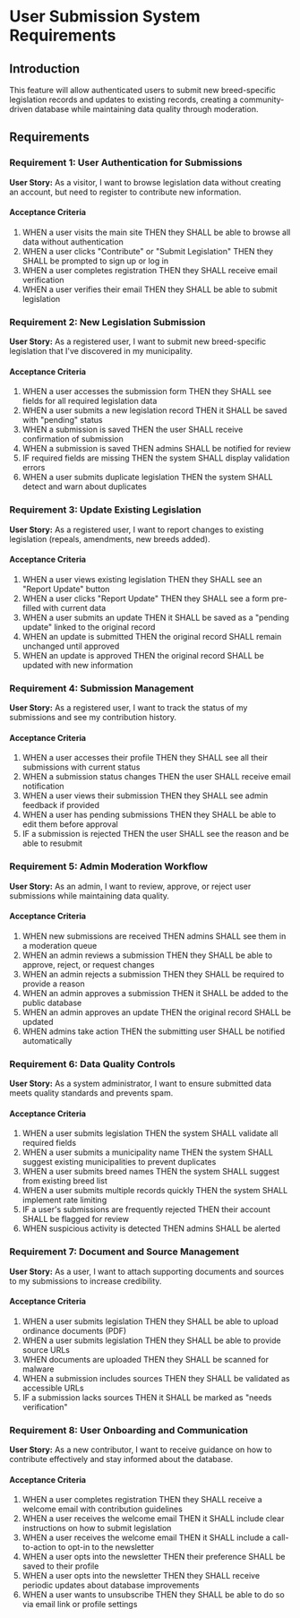# User Submission System Requirements

## Introduction

This feature will allow authenticated users to submit new breed-specific legislation records and updates to existing records, creating a community-driven database while maintaining data quality through moderation.

## Requirements

### Requirement 1: User Authentication for Submissions

**User Story:** As a visitor, I want to browse legislation data without creating an account, but need to register to contribute new information.

#### Acceptance Criteria

1. WHEN a user visits the main site THEN they SHALL be able to browse all data without authentication
2. WHEN a user clicks "Contribute" or "Submit Legislation" THEN they SHALL be prompted to sign up or log in
3. WHEN a user completes registration THEN they SHALL receive email verification
4. WHEN a user verifies their email THEN they SHALL be able to submit legislation

### Requirement 2: New Legislation Submission

**User Story:** As a registered user, I want to submit new breed-specific legislation that I've discovered in my municipality.

#### Acceptance Criteria

1. WHEN a user accesses the submission form THEN they SHALL see fields for all required legislation data
2. WHEN a user submits a new legislation record THEN it SHALL be saved with "pending" status
3. WHEN a submission is saved THEN the user SHALL receive confirmation of submission
4. WHEN a submission is saved THEN admins SHALL be notified for review
5. IF required fields are missing THEN the system SHALL display validation errors
6. WHEN a user submits duplicate legislation THEN the system SHALL detect and warn about duplicates

### Requirement 3: Update Existing Legislation

**User Story:** As a registered user, I want to report changes to existing legislation (repeals, amendments, new breeds added).

#### Acceptance Criteria

1. WHEN a user views existing legislation THEN they SHALL see an "Report Update" button
2. WHEN a user clicks "Report Update" THEN they SHALL see a form pre-filled with current data
3. WHEN a user submits an update THEN it SHALL be saved as a "pending update" linked to the original record
4. WHEN an update is submitted THEN the original record SHALL remain unchanged until approved
5. WHEN an update is approved THEN the original record SHALL be updated with new information

### Requirement 4: Submission Management

**User Story:** As a registered user, I want to track the status of my submissions and see my contribution history.

#### Acceptance Criteria

1. WHEN a user accesses their profile THEN they SHALL see all their submissions with current status
2. WHEN a submission status changes THEN the user SHALL receive email notification
3. WHEN a user views their submission THEN they SHALL see admin feedback if provided
4. WHEN a user has pending submissions THEN they SHALL be able to edit them before approval
5. IF a submission is rejected THEN the user SHALL see the reason and be able to resubmit

### Requirement 5: Admin Moderation Workflow

**User Story:** As an admin, I want to review, approve, or reject user submissions while maintaining data quality.

#### Acceptance Criteria

1. WHEN new submissions are received THEN admins SHALL see them in a moderation queue
2. WHEN an admin reviews a submission THEN they SHALL be able to approve, reject, or request changes
3. WHEN an admin rejects a submission THEN they SHALL be required to provide a reason
4. WHEN an admin approves a submission THEN it SHALL be added to the public database
5. WHEN an admin approves an update THEN the original record SHALL be updated
6. WHEN admins take action THEN the submitting user SHALL be notified automatically

### Requirement 6: Data Quality Controls

**User Story:** As a system administrator, I want to ensure submitted data meets quality standards and prevents spam.

#### Acceptance Criteria

1. WHEN a user submits legislation THEN the system SHALL validate all required fields
2. WHEN a user submits a municipality name THEN the system SHALL suggest existing municipalities to prevent duplicates
3. WHEN a user submits breed names THEN the system SHALL suggest from existing breed list
4. WHEN a user submits multiple records quickly THEN the system SHALL implement rate limiting
5. IF a user's submissions are frequently rejected THEN their account SHALL be flagged for review
6. WHEN suspicious activity is detected THEN admins SHALL be alerted

### Requirement 7: Document and Source Management

**User Story:** As a user, I want to attach supporting documents and sources to my submissions to increase credibility.

#### Acceptance Criteria

1. WHEN a user submits legislation THEN they SHALL be able to upload ordinance documents (PDF)
2. WHEN a user submits legislation THEN they SHALL be able to provide source URLs
3. WHEN documents are uploaded THEN they SHALL be scanned for malware
4. WHEN a submission includes sources THEN they SHALL be validated as accessible URLs
5. IF a submission lacks sources THEN it SHALL be marked as "needs verification"

### Requirement 8: User Onboarding and Communication

**User Story:** As a new contributor, I want to receive guidance on how to contribute effectively and stay informed about the database.

#### Acceptance Criteria

1. WHEN a user completes registration THEN they SHALL receive a welcome email with contribution guidelines
2. WHEN a user receives the welcome email THEN it SHALL include clear instructions on how to submit legislation
3. WHEN a user receives the welcome email THEN it SHALL include a call-to-action to opt-in to the newsletter
4. WHEN a user opts into the newsletter THEN their preference SHALL be saved to their profile
5. WHEN a user opts into the newsletter THEN they SHALL receive periodic updates about database improvements
6. WHEN a user wants to unsubscribe THEN they SHALL be able to do so via email link or profile settings